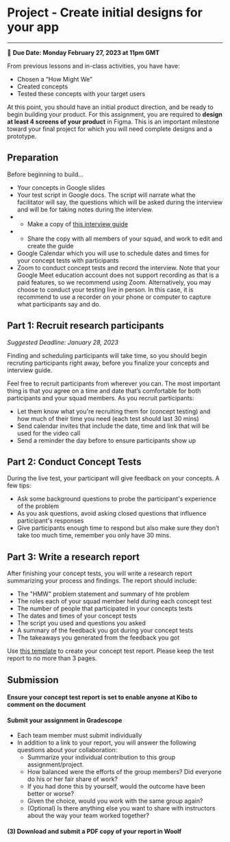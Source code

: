 # Project - Create initial designs for your app
-----
<aside>
  
  📝 **Due Date: Monday February 27, 2023 at 11pm GMT**
 
</aside>

From previous lessons and in-class activities, you have have:

 - Chosen a “How Might We”
 - Created concepts 
 - Tested these concepts with your target users

At this point, you should have an initial product direction, and be ready to begin building your product. For this assignment, you are required to **design at least 4 screens of your product** in Figma. This is an important milestone toward your final project for which you will need complete designs and a prototype. 


## Preparation
Before beginning to build...

 - Your concepts in Google slides 
 - Your test script in Google docs. The script will narrate what the facilitator will say, the questions which will be asked during the interview and will be for taking notes during the interview. 
 - - Make a copy of <a href="https://docs.google.com/document/d/15Yrog_oAWJWPjYYlOXfOp8AzBl11bWHeihO5_b00TkE/edit?usp=sharing" target="_blank">this interview guide</a>
 - - Share the copy with all members of your squad, and work to edit and create the guide 
 - Google Calendar which you will use to schedule dates and times for your concept tests with participants
 - Zoom to conduct concept tests and record the interview. Note that your Google Meet education account does not support recording as that is a paid features, so we recommend using Zoom. Alternatively, you may choose to conduct your testing live in person. In this case, it is recommend to use a recorder on your phone or computer to capture what participants say and do. 



## Part 1: Recruit research participants
_Suggested Deadline: January 28, 2023_

Finding and scheduling participants will take time, so you should begin recruting participants right away, before you finalize your concepts and interview guide. 

Feel free to recruit participants from wherever you can. The most important thing is that you agree on a time and date that’s comfortable for both participants and your squad members. As you recruit participants:
- Let them know what you're recruiting them for (concept testing) and how much of their time you need (each  test should last 30 mins)
- Send calendar invites that include the date, time and  link that will be used for the video call
- Send a reminder the day before to ensure participants show up 


## Part 2: Conduct Concept Tests

During the live test, your participant will give feedback on your concepts. A few tips:
- Ask some background questions to probe the participant's experience of the problem
- As you ask questions, avoid asking closed questions that influence participant's responses
- Give participants enough time to respond but also make sure they don’t take too much time, remember you only have 30 mins. 


## Part 3: Write a research report

After finishing your concept tests, you will write a research report summarizing your process and findings. The report should include:

 - The "HMW" problem statement and summary of hte problem
 - The roles each of your squad member held during each concept test 
 - The number of people that participated in your concepts tests
 - The dates and times of your concept tests
 - The script you used and questions you asked
 - A summary of the feedback you got during your concept tests 
 - The takeaways you generated from the feedback you got

Use <a href="https://docs.google.com/document/d/1WBi6l4EuQRZBNZjVSBODOAkJi4EOlw-LI-nMjMYrsNY/edit?usp=sharing" target="_blank">this template</a> to create your concept test report. Please keep the test report to no more than 3 pages. 


## Submission

#### Ensure your concept test report is set to enable anyone at Kibo to comment on the document 

#### Submit your assignment in Gradescope
- Each team member must submit individually
- In addition to a link to your report, you will answer the following questions about your collaboration:
    -  Summarize your individual contribution to this group assignment/project.
    -  How balanced were the efforts of the group members? Did everyone do his or her fair share of work?
    -  If you had done this by yourself, would the outcome have been better or worse?
    -  Given the choice, would you work with the same group again?
    -  (Optional) Is there anything else you want to share with instructors about the way your team worked together?

#### (3) Download and submit a PDF copy of your report in Woolf







